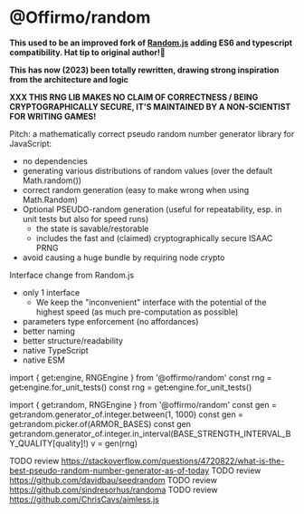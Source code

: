 
# @Offirmo/random

**This used to be an improved fork of [Random.js](https://github.com/ckknight/random-js) adding ES6 and typescript compatibility. Hat tip to original author!👒**

**This has now (2023) been totally rewritten, drawing strong inspiration from the architecture and logic**

**XXX THIS RNG LIB MAKES NO CLAIM OF CORRECTNESS / BEING CRYPTOGRAPHICALLY SECURE, IT'S MAINTAINED BY A NON-SCIENTIST FOR WRITING GAMES!**

Pitch: a mathematically correct pseudo random number generator library for JavaScript:
* no dependencies
* generating various distributions of random values (over the default Math.random())
* correct random generation (easy to make wrong when using Math.Random)
* Optional PSEUDO-random generation (useful for repeatability, esp. in unit tests but also for speed runs)
  * the state is savable/restorable
  * includes the fast and (claimed) cryptographically secure ISAAC PRNG
* avoid causing a huge bundle by requiring node crypto


Interface change from Random.js
* only 1 interface
  * We keep the "inconvenient" interface with the potential of the highest speed (as much pre-computation as possible)
* parameters type enforcement (no affordances)
* better naming
* better structure/readability
* native TypeScript
* native ESM





import { getꓽengine, RNGEngine } from '@offirmo/random'
const rng = getꓽengine.for_unit_tests()
const rng = getꓽengine.for_unit_tests()

import { getꓽrandom, RNGEngine } from '@offirmo/random'
const gen = getꓽrandom.generator_of.integer.between(1, 1000)
const gen = getꓽrandom.picker.of(ARMOR_BASES)
const gen getꓽrandom.generator_of.integer.in_interval(BASE_STRENGTH_INTERVAL_BY_QUALITY[quality]!)
v = gen(rng)



TODO review https://stackoverflow.com/questions/4720822/what-is-the-best-pseudo-random-number-generator-as-of-today
TODO review https://github.com/davidbau/seedrandom
TODO review https://github.com/sindresorhus/randoma
TODO review https://github.com/ChrisCavs/aimless.js
